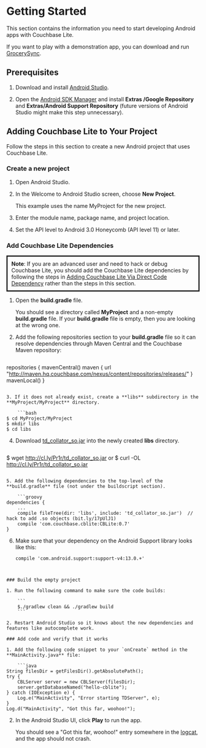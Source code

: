 # Getting Started
This section contains the information you need to start developing Android apps with Couchbase Lite. 

If you want to play with a demonstration app, you can download and run [GrocerySync](https://github.com/couchbaselabs/GrocerySync-Android).  


## Prerequisites

1. Download and install [Android Studio](http://developer.android.com/sdk/installing/studio.html). 

2. Open the [Android SDK Manager](http://developer.android.com/tools/help/sdk-manager.html) and install **Extras /Google Repository** and **Extras/Android Support Repository** (future versions of Android Studio might make this step unnecessary).

## Adding Couchbase Lite to Your Project
Follow the steps in this section to create a new Android project that uses Couchbase Lite.

### Create a new project 

1. Open Android Studio.

2. In the Welcome to Android Studio screen, choose **New Project**.

	This example uses the name MyProject for the new project. 

3. Enter the module name, package name, and project location. 

4. Set the API level to Android 3.0 Honeycomb (API level 11) or later.

### Add Couchbase Lite Dependencies 

<p style="border-style:solid;padding:10px;">
<strong>Note</strong>: If you are an advanced user and need to hack or debug Couchbase Lite, you should add the Couchbase Lite dependencies by following the steps in 
<a href="#adding-couchbase-lite-via-direct-code-dependency">Adding Couchbase Lite Via Direct Code Dependency</a> 
rather than the steps in this section.
</p>

1. Open the **build.gradle** file. 

	You should see a directory called **MyProject** and a non-empty **build.gradle** file.  If your **build.gradle** file is empty, then you are looking at the wrong one.

2. Add the following repositories section to your **build.gradle** file so it can resolve dependencies through Maven Central and the Couchbase Maven repository:

	```java
repositories {
    mavenCentral()
    maven {
        url "http://maven.hq.couchbase.com/nexus/content/repositories/releases/"
    }
    mavenLocal()
}
```

3. If it does not already exist, create a **libs** subdirectory in the **MyProject/MyProject** directory.

	```bash
$ cd MyProject/MyProject
$ mkdir libs
$ cd libs
```

4. Download [td_collator_so.jar](http://cl.ly/Pr1r/td_collator_so.jar) into the newly created **libs** directory.  

	```bash
$ wget http://cl.ly/Pr1r/td_collator_so.jar
or
$ curl -OL http://cl.ly/Pr1r/td_collator_so.jar
```

5. Add the following dependencies to the top-level of the **build.gradle** file (not under the buildscript section).

	```groovy
dependencies {
    ...
    compile fileTree(dir: 'libs', include: 'td_collator_so.jar')  // hack to add .so objects (bit.ly/17pUlJ1)
    compile 'com.couchbase.cblite:CBLite:0.7'
}
```

6. Make sure that your dependency on the Android Support library looks like this:

	```
    compile 'com.android.support:support-v4:13.0.+'
```


### Build the empty project

1. Run the following command to make sure the code builds:

	```
	$./gradlew clean && ./gradlew build
	```

2. Restart Android Studio so it knows about the new dependencies and features like autocomplete work.

### Add code and verify that it works

1. Add the following code snippet to your `onCreate` method in the **MainActivity.java** file:

	```java
String filesDir = getFilesDir().getAbsolutePath();
try {
    CBLServer server = new CBLServer(filesDir);
    server.getDatabaseNamed("hello-cblite");
} catch (IOException e) {
    Log.e("MainActivity", "Error starting TDServer", e);
}
Log.d("MainActivity", "Got this far, woohoo!");        
```

2. In the Android Studio UI, click **Play** to run the app.

	You should see a "Got this far, woohoo!" entry somewhere in the [logcat](http://developer.android.com/tools/help/logcat.html), and the app should not crash.


